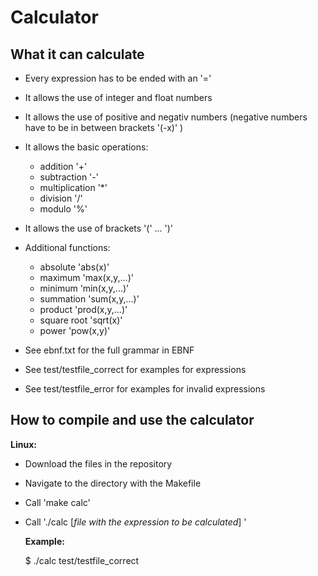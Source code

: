# Calculator

##  What it can calculate
  
  - Every expression has to be ended with an '='
  - It allows the use of integer and float numbers
  - It allows the use of positive and negativ numbers (negative numbers have to be in between brackets '(-x)' )
  - It allows the basic operations: 
    - addition '+'
    - subtraction '-'
    - multiplication '\*'
    - division '/'
    - modulo '%' 
  - It allows the use of brackets '(' ... ')'
  - Additional functions: 
    - absolute 'abs(x)'
    - maximum 'max(x,y,...)'
    - minimum 'min(x,y,...)'
    - summation 'sum(x,y,...)' 
    - product 'prod(x,y,...)'
    - square root 'sqrt(x)'
    - power 'pow(x,y)'
    
 -  See ebnf.txt for the full grammar in EBNF
 -  See test/testfile_correct for examples for expressions
 -  See test/testfile_error for examples for invalid expressions
    
##  How to compile and use the calculator

  **Linux:**
- Download the files in the repository
- Navigate to the directory with the Makefile
- Call 'make calc'
- Call './calc [*file with the expression to be calculated*] '

  **Example:**
  
  $ ./calc test/testfile_correct

    
